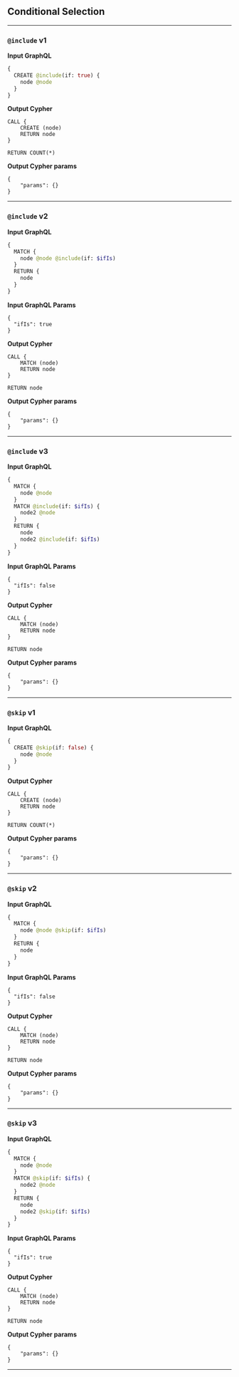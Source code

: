 ## Conditional Selection

---

### `@include` v1

**Input GraphQL**

```graphql
{
  CREATE @include(if: true) {
    node @node
  }
}
```

**Output Cypher**

```cypher
CALL {
    CREATE (node)
    RETURN node
}

RETURN COUNT(*)
```

**Output Cypher params**

```params
{
    "params": {}
}
```

---

### `@include` v2

**Input GraphQL**

```graphql
{
  MATCH {
    node @node @include(if: $ifIs)
  }
  RETURN {
    node
  }
}
```

**Input GraphQL Params**

```graphql-params
{
  "ifIs": true
}
```

**Output Cypher**

```cypher
CALL {
    MATCH (node)
    RETURN node
}

RETURN node
```

**Output Cypher params**

```params
{
    "params": {}
}
```

---

### `@include` v3

**Input GraphQL**

```graphql
{
  MATCH {
    node @node
  }
  MATCH @include(if: $ifIs) {
    node2 @node
  }
  RETURN {
    node
    node2 @include(if: $ifIs)
  }
}
```

**Input GraphQL Params**

```graphql-params
{
  "ifIs": false
}
```

**Output Cypher**

```cypher
CALL {
    MATCH (node)
    RETURN node
}

RETURN node
```

**Output Cypher params**

```params
{
    "params": {}
}
```

---

### `@skip` v1

**Input GraphQL**

```graphql
{
  CREATE @skip(if: false) {
    node @node
  }
}
```

**Output Cypher**

```cypher
CALL {
    CREATE (node)
    RETURN node
}

RETURN COUNT(*)
```

**Output Cypher params**

```params
{
    "params": {}
}
```

---

### `@skip` v2

**Input GraphQL**

```graphql
{
  MATCH {
    node @node @skip(if: $ifIs)
  }
  RETURN {
    node
  }
}
```

**Input GraphQL Params**

```graphql-params
{
  "ifIs": false
}
```

**Output Cypher**

```cypher
CALL {
    MATCH (node)
    RETURN node
}

RETURN node
```

**Output Cypher params**

```params
{
    "params": {}
}
```

---

### `@skip` v3

**Input GraphQL**

```graphql
{
  MATCH {
    node @node
  }
  MATCH @skip(if: $ifIs) {
    node2 @node
  }
  RETURN {
    node
    node2 @skip(if: $ifIs)
  }
}
```

**Input GraphQL Params**

```graphql-params
{
  "ifIs": true
}
```

**Output Cypher**

```cypher
CALL {
    MATCH (node)
    RETURN node
}

RETURN node
```

**Output Cypher params**

```params
{
    "params": {}
}
```

---
